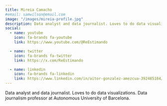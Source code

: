 ```yaml
---
title: Mireia Camacho
#email: samwilson@email.com
image: "/images/mireia-profile.jpg"
description: Data analyst and data journalist. Loves to do data visualizations. Data journalism professor at Autonomous University of Barcelona.
social:
  - name: youtube
    icon: fa-brands fa-youtube
    link: https://www.youtube.com/@ReEstimando

  - name: twitter
    icon: fa-brands fa-twitter
    link: https://x.com/ReEstimando

  - name: linkedin
    icon: fa-brands fa-linkedin
    link: https://www.linkedin.com/in/aitor-gonzalez-amezcua-392485184/
---
```


Data analyst and data journalist. Loves to do data visualizations. Data journalism professor at Autonomous University of Barcelona.
